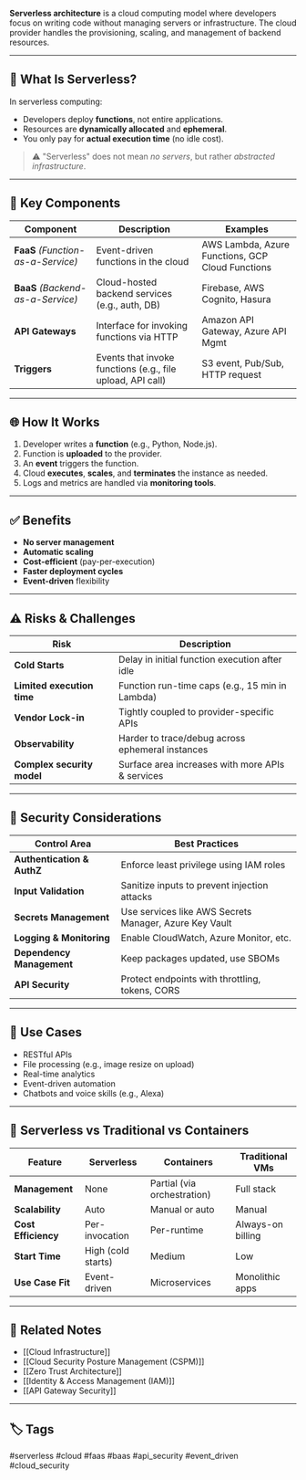 **Serverless architecture** is a cloud computing model where developers focus on writing code without managing servers or infrastructure. The cloud provider handles the provisioning, scaling, and management of backend resources.

---

## 🚀 What Is Serverless?

In serverless computing:
- Developers deploy **functions**, not entire applications.
- Resources are **dynamically allocated** and **ephemeral**.
- You only pay for **actual execution time** (no idle cost).

> ⚠️ "Serverless" does not mean *no servers*, but rather *abstracted infrastructure*.

---

## 🔧 Key Components

| Component         | Description                                          | Examples                              |
|------------------|------------------------------------------------------|---------------------------------------|
| **FaaS** *(Function-as-a-Service)* | Event-driven functions in the cloud          | AWS Lambda, Azure Functions, GCP Cloud Functions |
| **BaaS** *(Backend-as-a-Service)* | Cloud-hosted backend services (e.g., auth, DB) | Firebase, AWS Cognito, Hasura         |
| **API Gateways**  | Interface for invoking functions via HTTP            | Amazon API Gateway, Azure API Mgmt    |
| **Triggers**      | Events that invoke functions (e.g., file upload, API call) | S3 event, Pub/Sub, HTTP request        |

---

## 🌐 How It Works

1. Developer writes a **function** (e.g., Python, Node.js).
2. Function is **uploaded** to the provider.
3. An **event** triggers the function.
4. Cloud **executes**, **scales**, and **terminates** the instance as needed.
5. Logs and metrics are handled via **monitoring tools**.

---

## ✅ Benefits

- **No server management**
- **Automatic scaling**
- **Cost-efficient** (pay-per-execution)
- **Faster deployment cycles**
- **Event-driven** flexibility

---

## ⚠️ Risks & Challenges

| Risk                     | Description                                         |
|--------------------------|-----------------------------------------------------|
| **Cold Starts**          | Delay in initial function execution after idle      |
| **Limited execution time** | Function run-time caps (e.g., 15 min in Lambda)   |
| **Vendor Lock-in**       | Tightly coupled to provider-specific APIs           |
| **Observability**        | Harder to trace/debug across ephemeral instances    |
| **Complex security model** | Surface area increases with more APIs & services |

---

## 🔐 Security Considerations

| Control Area            | Best Practices                                      |
|-------------------------|-----------------------------------------------------|
| **Authentication & AuthZ** | Enforce least privilege using IAM roles          |
| **Input Validation**     | Sanitize inputs to prevent injection attacks       |
| **Secrets Management**   | Use services like AWS Secrets Manager, Azure Key Vault |
| **Logging & Monitoring** | Enable CloudWatch, Azure Monitor, etc.             |
| **Dependency Management**| Keep packages updated, use SBOMs                   |
| **API Security**         | Protect endpoints with throttling, tokens, CORS    |

---

## 🔄 Use Cases

- RESTful APIs
- File processing (e.g., image resize on upload)
- Real-time analytics
- Event-driven automation
- Chatbots and voice skills (e.g., Alexa)

---

## 🧠 Serverless vs Traditional vs Containers

| Feature              | Serverless              | Containers               | Traditional VMs           |
|----------------------|-------------------------|--------------------------|---------------------------|
| **Management**       | None                    | Partial (via orchestration) | Full stack               |
| **Scalability**      | Auto                    | Manual or auto           | Manual                    |
| **Cost Efficiency**  | Per-invocation          | Per-runtime              | Always-on billing         |
| **Start Time**       | High (cold starts)      | Medium                   | Low                       |
| **Use Case Fit**     | Event-driven            | Microservices            | Monolithic apps           |

---

## 📎 Related Notes

- [[Cloud Infrastructure]]
- [[Cloud Security Posture Management (CSPM)]]
- [[Zero Trust Architecture]]
- [[Identity & Access Management (IAM)]]
- [[API Gateway Security]]

---

## 🏷 Tags

#serverless #cloud #faas #baas #api_security #event_driven #cloud_security

